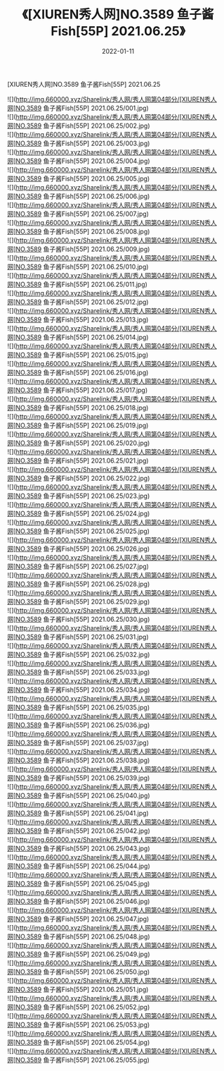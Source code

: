 ﻿---
layout: post
title:  《[XIUREN秀人网]NO.3589 鱼子酱Fish[55P] 2021.06.25》
date:   2022-01-11
img: http://img.660000.xyz/Sharelink/秀人网/秀人网第04部分/[XIUREN秀人网]NO.3589 鱼子酱Fish[55P] 2021.06.25/000.jpg
categories: [美女, 清纯, 唯美]
---

[XIUREN秀人网]NO.3589 鱼子酱Fish[55P] 2021.06.25

 ![](http://img.660000.xyz/Sharelink/秀人网/秀人网第04部分/[XIUREN秀人网]NO.3589 鱼子酱Fish[55P] 2021.06.25/001.jpg) <br>![](http://img.660000.xyz/Sharelink/秀人网/秀人网第04部分/[XIUREN秀人网]NO.3589 鱼子酱Fish[55P] 2021.06.25/002.jpg) <br>![](http://img.660000.xyz/Sharelink/秀人网/秀人网第04部分/[XIUREN秀人网]NO.3589 鱼子酱Fish[55P] 2021.06.25/003.jpg) <br>![](http://img.660000.xyz/Sharelink/秀人网/秀人网第04部分/[XIUREN秀人网]NO.3589 鱼子酱Fish[55P] 2021.06.25/004.jpg) <br>![](http://img.660000.xyz/Sharelink/秀人网/秀人网第04部分/[XIUREN秀人网]NO.3589 鱼子酱Fish[55P] 2021.06.25/005.jpg) <br>![](http://img.660000.xyz/Sharelink/秀人网/秀人网第04部分/[XIUREN秀人网]NO.3589 鱼子酱Fish[55P] 2021.06.25/006.jpg) <br>![](http://img.660000.xyz/Sharelink/秀人网/秀人网第04部分/[XIUREN秀人网]NO.3589 鱼子酱Fish[55P] 2021.06.25/007.jpg) <br>![](http://img.660000.xyz/Sharelink/秀人网/秀人网第04部分/[XIUREN秀人网]NO.3589 鱼子酱Fish[55P] 2021.06.25/008.jpg) <br>![](http://img.660000.xyz/Sharelink/秀人网/秀人网第04部分/[XIUREN秀人网]NO.3589 鱼子酱Fish[55P] 2021.06.25/009.jpg) <br>![](http://img.660000.xyz/Sharelink/秀人网/秀人网第04部分/[XIUREN秀人网]NO.3589 鱼子酱Fish[55P] 2021.06.25/010.jpg) <br>![](http://img.660000.xyz/Sharelink/秀人网/秀人网第04部分/[XIUREN秀人网]NO.3589 鱼子酱Fish[55P] 2021.06.25/011.jpg) <br>![](http://img.660000.xyz/Sharelink/秀人网/秀人网第04部分/[XIUREN秀人网]NO.3589 鱼子酱Fish[55P] 2021.06.25/012.jpg) <br>![](http://img.660000.xyz/Sharelink/秀人网/秀人网第04部分/[XIUREN秀人网]NO.3589 鱼子酱Fish[55P] 2021.06.25/013.jpg) <br>![](http://img.660000.xyz/Sharelink/秀人网/秀人网第04部分/[XIUREN秀人网]NO.3589 鱼子酱Fish[55P] 2021.06.25/014.jpg) <br>![](http://img.660000.xyz/Sharelink/秀人网/秀人网第04部分/[XIUREN秀人网]NO.3589 鱼子酱Fish[55P] 2021.06.25/015.jpg) <br>![](http://img.660000.xyz/Sharelink/秀人网/秀人网第04部分/[XIUREN秀人网]NO.3589 鱼子酱Fish[55P] 2021.06.25/016.jpg) <br>![](http://img.660000.xyz/Sharelink/秀人网/秀人网第04部分/[XIUREN秀人网]NO.3589 鱼子酱Fish[55P] 2021.06.25/017.jpg) <br>![](http://img.660000.xyz/Sharelink/秀人网/秀人网第04部分/[XIUREN秀人网]NO.3589 鱼子酱Fish[55P] 2021.06.25/018.jpg) <br>![](http://img.660000.xyz/Sharelink/秀人网/秀人网第04部分/[XIUREN秀人网]NO.3589 鱼子酱Fish[55P] 2021.06.25/019.jpg) <br>![](http://img.660000.xyz/Sharelink/秀人网/秀人网第04部分/[XIUREN秀人网]NO.3589 鱼子酱Fish[55P] 2021.06.25/020.jpg) <br>![](http://img.660000.xyz/Sharelink/秀人网/秀人网第04部分/[XIUREN秀人网]NO.3589 鱼子酱Fish[55P] 2021.06.25/021.jpg) <br>![](http://img.660000.xyz/Sharelink/秀人网/秀人网第04部分/[XIUREN秀人网]NO.3589 鱼子酱Fish[55P] 2021.06.25/022.jpg) <br>![](http://img.660000.xyz/Sharelink/秀人网/秀人网第04部分/[XIUREN秀人网]NO.3589 鱼子酱Fish[55P] 2021.06.25/023.jpg) <br>![](http://img.660000.xyz/Sharelink/秀人网/秀人网第04部分/[XIUREN秀人网]NO.3589 鱼子酱Fish[55P] 2021.06.25/024.jpg) <br>![](http://img.660000.xyz/Sharelink/秀人网/秀人网第04部分/[XIUREN秀人网]NO.3589 鱼子酱Fish[55P] 2021.06.25/025.jpg) <br>![](http://img.660000.xyz/Sharelink/秀人网/秀人网第04部分/[XIUREN秀人网]NO.3589 鱼子酱Fish[55P] 2021.06.25/026.jpg) <br>![](http://img.660000.xyz/Sharelink/秀人网/秀人网第04部分/[XIUREN秀人网]NO.3589 鱼子酱Fish[55P] 2021.06.25/027.jpg) <br>![](http://img.660000.xyz/Sharelink/秀人网/秀人网第04部分/[XIUREN秀人网]NO.3589 鱼子酱Fish[55P] 2021.06.25/028.jpg) <br>![](http://img.660000.xyz/Sharelink/秀人网/秀人网第04部分/[XIUREN秀人网]NO.3589 鱼子酱Fish[55P] 2021.06.25/029.jpg) <br>![](http://img.660000.xyz/Sharelink/秀人网/秀人网第04部分/[XIUREN秀人网]NO.3589 鱼子酱Fish[55P] 2021.06.25/030.jpg) <br>![](http://img.660000.xyz/Sharelink/秀人网/秀人网第04部分/[XIUREN秀人网]NO.3589 鱼子酱Fish[55P] 2021.06.25/031.jpg) <br>![](http://img.660000.xyz/Sharelink/秀人网/秀人网第04部分/[XIUREN秀人网]NO.3589 鱼子酱Fish[55P] 2021.06.25/032.jpg) <br>![](http://img.660000.xyz/Sharelink/秀人网/秀人网第04部分/[XIUREN秀人网]NO.3589 鱼子酱Fish[55P] 2021.06.25/033.jpg) <br>![](http://img.660000.xyz/Sharelink/秀人网/秀人网第04部分/[XIUREN秀人网]NO.3589 鱼子酱Fish[55P] 2021.06.25/034.jpg) <br>![](http://img.660000.xyz/Sharelink/秀人网/秀人网第04部分/[XIUREN秀人网]NO.3589 鱼子酱Fish[55P] 2021.06.25/035.jpg) <br>![](http://img.660000.xyz/Sharelink/秀人网/秀人网第04部分/[XIUREN秀人网]NO.3589 鱼子酱Fish[55P] 2021.06.25/036.jpg) <br>![](http://img.660000.xyz/Sharelink/秀人网/秀人网第04部分/[XIUREN秀人网]NO.3589 鱼子酱Fish[55P] 2021.06.25/037.jpg) <br>![](http://img.660000.xyz/Sharelink/秀人网/秀人网第04部分/[XIUREN秀人网]NO.3589 鱼子酱Fish[55P] 2021.06.25/038.jpg) <br>![](http://img.660000.xyz/Sharelink/秀人网/秀人网第04部分/[XIUREN秀人网]NO.3589 鱼子酱Fish[55P] 2021.06.25/039.jpg) <br>![](http://img.660000.xyz/Sharelink/秀人网/秀人网第04部分/[XIUREN秀人网]NO.3589 鱼子酱Fish[55P] 2021.06.25/040.jpg) <br>![](http://img.660000.xyz/Sharelink/秀人网/秀人网第04部分/[XIUREN秀人网]NO.3589 鱼子酱Fish[55P] 2021.06.25/041.jpg) <br>![](http://img.660000.xyz/Sharelink/秀人网/秀人网第04部分/[XIUREN秀人网]NO.3589 鱼子酱Fish[55P] 2021.06.25/042.jpg) <br>![](http://img.660000.xyz/Sharelink/秀人网/秀人网第04部分/[XIUREN秀人网]NO.3589 鱼子酱Fish[55P] 2021.06.25/043.jpg) <br>![](http://img.660000.xyz/Sharelink/秀人网/秀人网第04部分/[XIUREN秀人网]NO.3589 鱼子酱Fish[55P] 2021.06.25/044.jpg) <br>![](http://img.660000.xyz/Sharelink/秀人网/秀人网第04部分/[XIUREN秀人网]NO.3589 鱼子酱Fish[55P] 2021.06.25/045.jpg) <br>![](http://img.660000.xyz/Sharelink/秀人网/秀人网第04部分/[XIUREN秀人网]NO.3589 鱼子酱Fish[55P] 2021.06.25/046.jpg) <br>![](http://img.660000.xyz/Sharelink/秀人网/秀人网第04部分/[XIUREN秀人网]NO.3589 鱼子酱Fish[55P] 2021.06.25/047.jpg) <br>![](http://img.660000.xyz/Sharelink/秀人网/秀人网第04部分/[XIUREN秀人网]NO.3589 鱼子酱Fish[55P] 2021.06.25/048.jpg) <br>![](http://img.660000.xyz/Sharelink/秀人网/秀人网第04部分/[XIUREN秀人网]NO.3589 鱼子酱Fish[55P] 2021.06.25/049.jpg) <br>![](http://img.660000.xyz/Sharelink/秀人网/秀人网第04部分/[XIUREN秀人网]NO.3589 鱼子酱Fish[55P] 2021.06.25/050.jpg) <br>![](http://img.660000.xyz/Sharelink/秀人网/秀人网第04部分/[XIUREN秀人网]NO.3589 鱼子酱Fish[55P] 2021.06.25/051.jpg) <br>![](http://img.660000.xyz/Sharelink/秀人网/秀人网第04部分/[XIUREN秀人网]NO.3589 鱼子酱Fish[55P] 2021.06.25/052.jpg) <br>![](http://img.660000.xyz/Sharelink/秀人网/秀人网第04部分/[XIUREN秀人网]NO.3589 鱼子酱Fish[55P] 2021.06.25/053.jpg) <br>![](http://img.660000.xyz/Sharelink/秀人网/秀人网第04部分/[XIUREN秀人网]NO.3589 鱼子酱Fish[55P] 2021.06.25/054.jpg) <br>![](http://img.660000.xyz/Sharelink/秀人网/秀人网第04部分/[XIUREN秀人网]NO.3589 鱼子酱Fish[55P] 2021.06.25/055.jpg) <br>